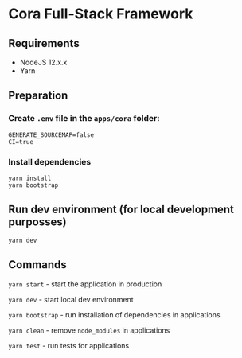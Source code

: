 # Cora Full-Stack Framework

## Requirements

- NodeJS 12.x.x
- Yarn

## Preparation

### Create `.env` file in the `apps/cora` folder:

```
GENERATE_SOURCEMAP=false
CI=true
```

### Install dependencies

```
yarn install
yarn bootstrap
```

## Run dev environment (for local development purposses)

```
yarn dev
```

## Commands

`yarn start` - start the application in production

`yarn dev` - start local dev environment

`yarn bootstrap` - run installation of dependencies in applications

`yarn clean` - remove `node_modules` in applications

`yarn test` - run tests for applications
